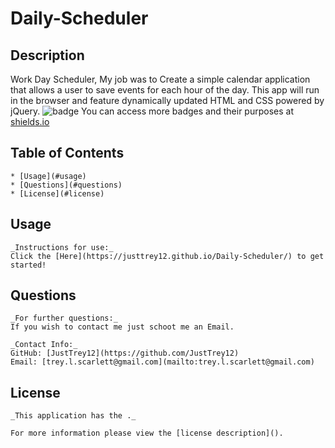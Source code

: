 # Daily-Scheduler

 ## Description
  Work Day Scheduler, My job was to  Create a simple calendar application that allows a user to save events for each hour of the day. This app will run in the browser and feature dynamically updated HTML and CSS powered by jQuery.
  ![badge](https://img.shields.io/badge/license--brightorange)
  You can access more badges and their purposes at [shields.io](https://shields.io)
  ## Table of Contents
    * [Usage](#usage)
    * [Questions](#questions)
    * [License](#license)
      
      
        
  ## Usage
    _Instructions for use:_
    Click the [Here](https://justtrey12.github.io/Daily-Scheduler/) to get started!
        
  ## Questions
        
    _For further questions:_
    If you wish to contact me just schoot me an Email.
    
    _Contact Info:_
    GitHub: [JustTrey12](https://github.com/JustTrey12)
    Email: [trey.l.scarlett@gmail.com](mailto:trey.l.scarlett@gmail.com)
      
  ## License
        
    _This application has the ._
        
    For more information please view the [license description]().
